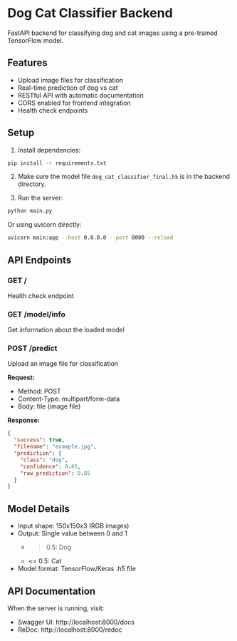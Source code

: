 # Dog Cat Classifier Backend

FastAPI backend for classifying dog and cat images using a pre-trained TensorFlow model.

## Features

- Upload image files for classification
- Real-time prediction of dog vs cat
- RESTful API with automatic documentation
- CORS enabled for frontend integration
- Health check endpoints

## Setup

1. Install dependencies:
```bash
pip install -r requirements.txt
```

2. Make sure the model file `dog_cat_classifier_final.h5` is in the backend directory.

3. Run the server:
```bash
python main.py
```

Or using uvicorn directly:
```bash
uvicorn main:app --host 0.0.0.0 --port 8000 --reload
```

## API Endpoints

### GET /
Health check endpoint

### GET /model/info
Get information about the loaded model

### POST /predict
Upload an image file for classification

**Request:**
- Method: POST
- Content-Type: multipart/form-data
- Body: file (image file)

**Response:**
```json
{
  "success": true,
  "filename": "example.jpg",
  "prediction": {
    "class": "dog",
    "confidence": 0.85,
    "raw_prediction": 0.85
  }
}
```

## Model Details

- Input shape: 150x150x3 (RGB images)
- Output: Single value between 0 and 1
  - > 0.5: Dog
  - <= 0.5: Cat
- Model format: TensorFlow/Keras .h5 file

## API Documentation

When the server is running, visit:
- Swagger UI: http://localhost:8000/docs
- ReDoc: http://localhost:8000/redoc